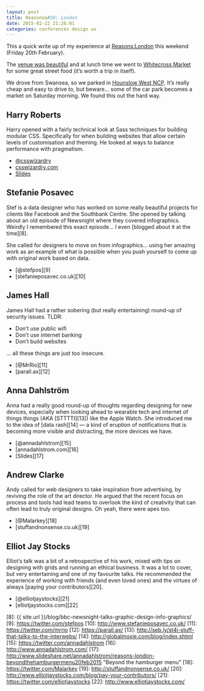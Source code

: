 ```yaml
---
layout: post 
title: Reasons&#58; London
date: 2015-02-22 21:26:01
categories: conferences design ux
---
```


This a quick write up of my experience at [Reasons:London][1] this weekend (Friday 20th February).

<!--more-->

The [venue was beautiful][2] and at lunch time we went to [Whitecross Market][3] for some great street food (it’s worth a trip in itself).

We drove from Swansea, so we parked in [Hounslow West NCP][4]. It’s really cheap and easy to drive to, but beware… some of the car park becomes a market on Saturday morning. We found this out the hard way.

## Harry Roberts

Harry opened with a fairly technical look at Sass techniques for building modular CSS. Specifically for when building websites that allow certain levels of customisation and theming. He looked at ways to balance performance with pragmatism.

  * [@csswizardry][5]
  * [csswizardry.com][6]
  * [Slides][7]

## Stefanie Posavec

Stef is a data designer who has worked on some really beautiful projects for clients like Facebook and the Southbank Centre. She opened by talking about an old episode of Newsnight where they covered infographics. Weirdly I remembered this exact episode… I even [blogged about it at the time][8].

She called for designers to move on from infographics… using her amazing work as an example of what is possible when you push yourself to come up with original work based on data.

  * [@stefpos][9]
  * [stefanieposavec.co.uk][10]

## James Hall

James Hall had a rather sobering (but really entertaining) round-up of security issues. TLDR:

  * Don’t use public wifi
  * Don’t use internet banking
  * Don’t build websites

… all these things are just too insecure.

  * [@MrRio][11]
  * [parall.ax][12]

## Anna Dahlström

Anna had a really good round-up of thoughts regarding designing for new devices, especially when looking ahead to wearable tech and internet of things things (AKA [STTTTI][13]) like the Apple Watch. She introduced me to the idea of [data rash][14] — a kind of eruption of notifications that is becoming more visible and distracting, the more devices we have.

  * [@annadahlstrom][15]
  * [annadahlstrom.com][16]
  * [Slides][17]

## Andrew Clarke

Andy called for web designers to take inspiration from advertising, by reviving the role of the art director. He argued that the recent focus on process and tools had lead teams to overlook the kind of creativity that can often lead to truly original designs. Oh yeah, there were apes too.

  * [@Malarkey][18]
  * [stuffandnonsense.co.uk][19]

## Elliot Jay Stocks

Elliot’s talk was a bit of a retrospective of his work, mixed with tips on designing with grids and running an ethical business. It was a lot to cover, but very entertaining and one of my favourite talks. He recommended the experience of working with friends (and even loved ones) and the virtues of always [paying your contributors][20].

  * [@elliotjaystocks][21]
  * [elliotjaystocks.com][22]

 [1]: http://reasons.to/
 [2]: http://lso.co.uk/lso-st-luke-s
 [3]: http://www.yelp.co.uk/biz/whitecross-market-london
 [4]: http://www.ncp.co.uk/find-a-car-park/car-parks/hounslow-west-stn-lul/
 [5]: https://twitter.com/csswizardry
 [6]: http://csswizardry.com/
 [7]: https://speakerdeck.com/csswizardry/4half-methods-for-theming-in-s-css " 4½ Methods for Theming in (S)CSS"
 [8]: {{ site.url }}/blog/bbc-newsnight-talks-graphic-design-info-graphics/
 [9]: https://twitter.com/stefpos
 [10]: http://www.stefanieposavec.co.uk/
 [11]: https://twitter.com/mrrio
 [12]: https://parall.ax/
 [13]: http://seb.ly/st4i-stuff-that-talks-to-the-interwebs/
 [14]: http://globalmoxie.com/blog/index.shtml
 [15]: https://twitter.com/annadahlstrom
 [16]: http://www.annadahlstrom.com/
 [17]: http://www.slideshare.net/annadahlstrom/reasons-london-beyondthehamburgermenu20feb2015 "Beyond the hamburger menu"
 [18]: https://twitter.com/Malarkey
 [19]: http://stuffandnonsense.co.uk/
 [20]: http://www.elliotjaystocks.com/blog/pay-your-contributors/
 [21]: https://twitter.com/elliotjaystocks
 [22]: http://www.elliotjaystocks.com/
